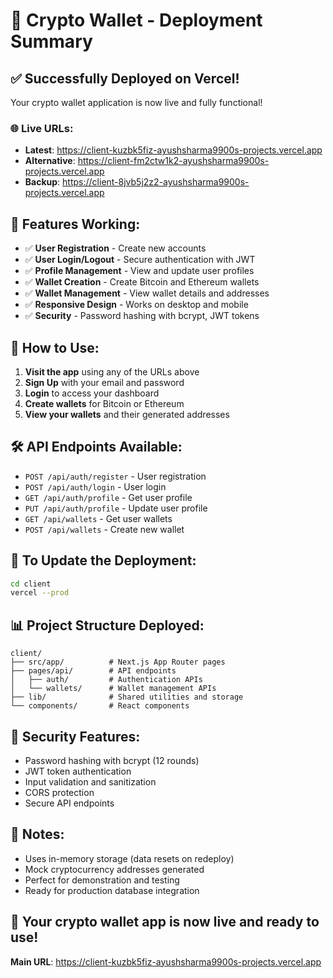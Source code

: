 # 🚀 Crypto Wallet - Deployment Summary

## ✅ Successfully Deployed on Vercel!

Your crypto wallet application is now live and fully functional!

### 🌐 Live URLs:
- **Latest**: https://client-kuzbk5fiz-ayushsharma9900s-projects.vercel.app
- **Alternative**: https://client-fm2ctw1k2-ayushsharma9900s-projects.vercel.app
- **Backup**: https://client-8jvb5j2z2-ayushsharma9900s-projects.vercel.app

## 🔧 Features Working:
- ✅ **User Registration** - Create new accounts
- ✅ **User Login/Logout** - Secure authentication with JWT
- ✅ **Profile Management** - View and update user profiles
- ✅ **Wallet Creation** - Create Bitcoin and Ethereum wallets
- ✅ **Wallet Management** - View wallet details and addresses
- ✅ **Responsive Design** - Works on desktop and mobile
- ✅ **Security** - Password hashing with bcrypt, JWT tokens

## 📱 How to Use:
1. **Visit the app** using any of the URLs above
2. **Sign Up** with your email and password
3. **Login** to access your dashboard
4. **Create wallets** for Bitcoin or Ethereum
5. **View your wallets** and their generated addresses

## 🛠️ API Endpoints Available:
- `POST /api/auth/register` - User registration
- `POST /api/auth/login` - User login
- `GET /api/auth/profile` - Get user profile
- `PUT /api/auth/profile` - Update user profile
- `GET /api/wallets` - Get user wallets
- `POST /api/wallets` - Create new wallet

## 🔄 To Update the Deployment:
```bash
cd client
vercel --prod
```

## 📊 Project Structure Deployed:
```
client/
├── src/app/          # Next.js App Router pages
├── pages/api/        # API endpoints
│   ├── auth/         # Authentication APIs
│   └── wallets/      # Wallet management APIs
├── lib/              # Shared utilities and storage
└── components/       # React components
```

## 🔐 Security Features:
- Password hashing with bcrypt (12 rounds)
- JWT token authentication
- Input validation and sanitization
- CORS protection
- Secure API endpoints

## 📝 Notes:
- Uses in-memory storage (data resets on redeploy)
- Mock cryptocurrency addresses generated
- Perfect for demonstration and testing
- Ready for production database integration

## 🎉 Your crypto wallet app is now live and ready to use!

**Main URL**: https://client-kuzbk5fiz-ayushsharma9900s-projects.vercel.app